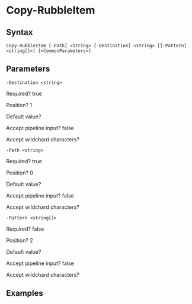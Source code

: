 

# Copy-RubbleItem


## Syntax

    Copy-RubbleItem [-Path] <string> [-Destination] <string> [[-Pattern] <string[]>] [<CommonParameters>]



## Parameters

    
    -Destination <string>

Required?  true

Position? 1

Default value? 

Accept pipeline input? false

Accept wildchard characters? 
    
    
    -Path <string>

Required?  true

Position? 0

Default value? 

Accept pipeline input? false

Accept wildchard characters? 
    
    
    -Pattern <string[]>

Required?  false

Position? 2

Default value? 

Accept pipeline input? false

Accept wildchard characters? 
    

## Examples


